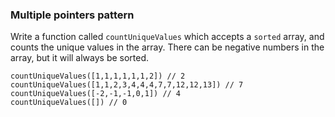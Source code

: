 ### Multiple pointers pattern
Write a function called `countUniqueValues` which accepts a `sorted` array, and counts the unique values in the array. There can be negative numbers in the array, but it will always be sorted.

```
countUniqueValues([1,1,1,1,1,1,2]) // 2
countUniqueValues([1,1,2,3,4,4,4,7,7,12,12,13]) // 7
countUniqueValues([-2,-1,-1,0,1]) // 4
countUniqueValues([]) // 0
```